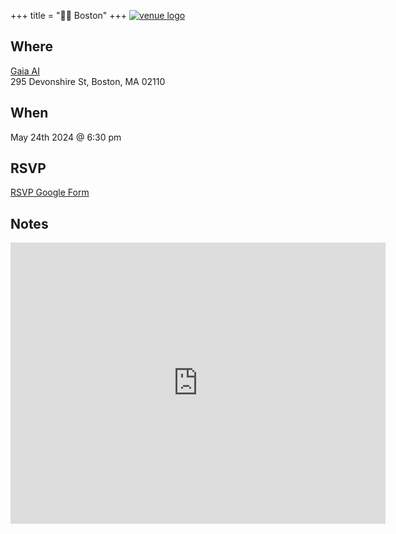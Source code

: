 +++
title = "🫘🌆 Boston"
+++
<a href="https://www.gaia-ai.eco/">![venue logo](/images/logos/gaia-ai.png)</a>

## Where
<a href="https://www.gaia-ai.eco/">Gaia AI</a> \
295 Devonshire St, Boston, MA 02110

## When
May 24th 2024 @ 6:30 pm

## RSVP
<a href="https://forms.gle/vD2EVA2P6DhMd1fB8">RSVP Google Form</a>

## Notes
<iframe src="https://www.google.com/maps/embed?pb=!1m18!1m12!1m3!1d2948.4632715328817!2d-71.0579714!3d42.35396529999999!2m3!1f0!2f0!3f0!3m2!1i1024!2i768!4f13.1!3m3!1m2!1s0x89e370825ac8a0c9%3A0x1ec00dbe7459ac9b!2s295%20Devonshire%20St%2C%20Boston%2C%20MA%2002110!5e0!3m2!1sen!2sus!4v1714652427816!5m2!1sen!2sus" width="600" height="450" style="border:0;" allowfullscreen="" loading="lazy" referrerpolicy="no-referrer-when-downgrade"></iframe>
